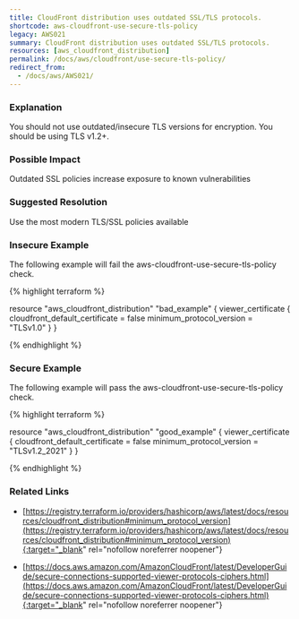```yaml
---
title: CloudFront distribution uses outdated SSL/TLS protocols.
shortcode: aws-cloudfront-use-secure-tls-policy
legacy: AWS021
summary: CloudFront distribution uses outdated SSL/TLS protocols. 
resources: [aws_cloudfront_distribution] 
permalink: /docs/aws/cloudfront/use-secure-tls-policy/
redirect_from: 
  - /docs/aws/AWS021/
---
```


### Explanation


You should not use outdated/insecure TLS versions for encryption. You should be using TLS v1.2+.


### Possible Impact
Outdated SSL policies increase exposure to known vulnerabilities

### Suggested Resolution
Use the most modern TLS/SSL policies available


### Insecure Example

The following example will fail the aws-cloudfront-use-secure-tls-policy check.

{% highlight terraform %}

resource "aws_cloudfront_distribution" "bad_example" {
  viewer_certificate {
    cloudfront_default_certificate = false
    minimum_protocol_version = "TLSv1.0"
  }
}

{% endhighlight %}



### Secure Example

The following example will pass the aws-cloudfront-use-secure-tls-policy check.

{% highlight terraform %}

resource "aws_cloudfront_distribution" "good_example" {
  viewer_certificate {
    cloudfront_default_certificate = false
    minimum_protocol_version = "TLSv1.2_2021"
  }
}

{% endhighlight %}



### Related Links


- [https://registry.terraform.io/providers/hashicorp/aws/latest/docs/resources/cloudfront_distribution#minimum_protocol_version](https://registry.terraform.io/providers/hashicorp/aws/latest/docs/resources/cloudfront_distribution#minimum_protocol_version){:target="_blank" rel="nofollow noreferrer noopener"}

- [https://docs.aws.amazon.com/AmazonCloudFront/latest/DeveloperGuide/secure-connections-supported-viewer-protocols-ciphers.html](https://docs.aws.amazon.com/AmazonCloudFront/latest/DeveloperGuide/secure-connections-supported-viewer-protocols-ciphers.html){:target="_blank" rel="nofollow noreferrer noopener"}


